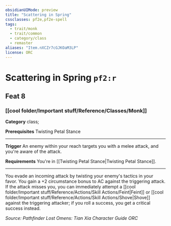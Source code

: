 ```yaml
---
obsidianUIMode: preview
title: "Scattering in Spring"
cssclasses: pf2e,pf2e-spell
tags:
  - trait/monk
  - trait/common
  - category/class
  - remaster
aliases: "Item.nXCZr7cGJKOaM3LP"
license: ORC
---
```

# Scattering in Spring `pf2:r`
## Feat 8
### [[cool folder/Important stuff/Reference/Classes/Monk]]

**Category** class; 



**Prerequisites** Twisting Petal Stance
* * *
**Trigger** An enemy within your reach targets you with a melee attack, and you're aware of the attack.

**Requirements** You're in [[Twisting Petal Stance|Twisting Petal Stance]].

* * *

You evade an incoming attack by twisting your enemy's tactics in your favor. You gain a +2 circumstance bonus to AC against the triggering attack. If the attack misses you, you can immediately attempt a [[cool folder/Important stuff/Reference/Actions/Skill Actions/Feint|Feint]] or [[cool folder/Important stuff/Reference/Actions/Skill Actions/Shove|Shove]] against the triggering attacker; if you roll a success, you get a critical success instead.

*Source: Pathfinder Lost Omens: Tian Xia Character Guide*
*ORC*